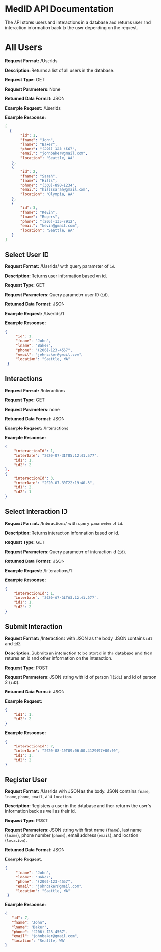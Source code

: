 # MedID API Documentation
The API stores users and interactions in a database and returns user and interaction information back to the user depending on the request.

# All Users
**Request Format:** /UserIds

**Description:** Returns a list of all users in the database.

**Request Type:** GET

**Request Parameters:** None

**Returned Data Format:** JSON

**Example Request:** /UserIds

**Example Response:**
```JSON
[
  {
       "id": 1,
       "fname": "John",
       "lname": "Baker",
       "phone": "(206)-123-4567",
       "email": "johnbaker@gmail.com",
       "location": "Seattle, WA"
   },
   {
       "id": 2,
       "fname": "Sarah",
       "lname": "Hills",
       "phone": "(360)-890-1234",
       "email": "hillssarah@gmail.com",
       "location": "Olympia, WA"
   },
   {
       "id": 3,
       "fname": "Kevin",
       "lname": "Rogers",
       "phone": "(206)-135-7912",
       "email": "kevin@gmail.com",
       "location": "Seattle, WA"
   }
]
```

## Select User ID
**Request Format:** /UserIds/ with query parameter of `id`.

**Description:** Returns user information based on id.

**Request Type:** GET

**Request Parameters:** Query parameter user ID (`id`).

**Returned Data Format:** JSON

**Example Request:** /UserIds/1

**Example Response:**
```JSON
{
     "id": 1,
     "fname": "John",
     "lname": "Baker",
     "phone": "(206)-123-4567",
     "email": "johnbaker@gmail.com",
     "location": "Seattle, WA"
 }
 ```

## Interactions
**Request Format:** /Interactions

**Request Type:** GET

**Request Parameters:** none

**Returned Data Format:** JSON

**Example Request:** /Interactions

**Example Response:**
```JSON
{
    "interactionId": 1,
    "interDate": "2020-07-31T05:12:41.577",
    "id1": 1,
    "id2": 2
},
{
    "interactionId": 3,
    "interDate": "2020-07-30T22:19:40.3",
    "id1": 2,
    "id2": 1
}
```

## Select Interaction ID
**Request Format:** /Interactions/ with query parameter of `id`.

**Description:** Returns interaction information based on id.

**Request Type:** GET

**Request Parameters:** Query parameter of interaction id (`id`).

**Returned Data Format:** JSON

**Example Request:** /Interactions/1

**Example Response:**
```JSON
{
    "interactionId": 1,
    "interDate": "2020-07-31T05:12:41.577",
    "id1": 1,
    "id2": 2
}
```

## Submit Interaction
**Request Format:** /Interactions with JSON as the body. JSON contains `id1` and `id2`.

**Description:** Submits an interaction to be stored in the database and then returns an id and other information on the interaction.

**Request Type:** POST

**Request Parameters:** JSON string with id of person 1 (`id1`) and id of person 2 (`id2`).

**Returned Data Format:** JSON

**Example Request:**
```JSON
{
    "id1": 1,
    "id2": 2
}
```

**Example Response:**
```JSON
{
    "interactionId": 7,
    "interDate": "2020-08-10T09:06:00.4129097+00:00",
    "id1": 1,
    "id2": 2
}
```

## Register User
**Request Format:** /UserIds with JSON as the body. JSON contains `fname`, `lname`, `phone`, `email`, and `location`.

**Description:** Registers a user in the database and then returns the user's information back as well as their id.

**Request Type:** POST

**Request Parameters:** JSON string with first name (`fname`), last name (`lname`), phone number (`phone`), email address (`email`), and location (`location`).

**Returned Data Format:** JSON

**Example Request:**
```JSON
{
     "fname": "John",
     "lname": "Baker",
     "phone": "(206)-123-4567",
     "email": "johnbaker@gmail.com",
     "location": "Seattle, WA"
 }
 ```

 **Example Response:**
 ```JSON
 {
    "id": 7,
    "fname": "John",
    "lname": "Baker",
    "phone": "(206)-123-4567",
    "email": "johnbaker@gmail.com",
    "location": "Seattle, WA"
}
```
